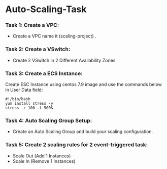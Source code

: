 # Auto-Scaling-Task

### Task 1: Create a VPC:
- Create a VPC name it (scaling-project) .

### Task 2: Create a VSwitch:
- Create 2 VSwitch in 2 Different Availability Zones
  
### Task 3: Create a ECS Instance:
Create ESC Instance using centos 7.9 image and use the commands below in User Data field:
```
#!/bin/bash
yum install stress -y
stress -c 100 -t 500&
```

### Task 4: Auto Scaling Group Setup:

- Create an Auto Scaling Group and build your scaling configuration.

### Task 5: Create 2  scaling rules for 2 event-triggered task:

- Scale Out (Add 1 Instances)
- Scale In (Remove 1 Instances)




